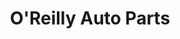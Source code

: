 ---
title: "O'Reilly Auto Parts"
url: /surprise/oreilly-auto-parts-west-bell-road-2/
shop: Autoteile
---